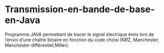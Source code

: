 # Transmission-en-bande-de-base-en-Java
Programme JAVA permettant de tracer le signal électrique émis lors de l’envoi d’une chaîne binaire en fonction du code choisi (NRZ, Manchester, Manchester différentiel,Miller).
